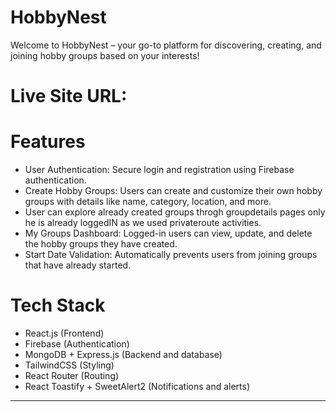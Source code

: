 # HobbyNest 

Welcome to HobbyNest – your go-to platform for discovering, creating, and joining hobby groups based on your interests!

# Live Site URL: 

# Features

- User Authentication: Secure login and registration using Firebase authentication.
- Create Hobby Groups: Users can create and customize their own hobby groups with details like name, category,   location, and more.
- User can explore already created groups throgh groupdetails pages only he is already loggedIN as we used privateroute activities.
- My Groups Dashboard: Logged-in users can view, update, and delete the hobby groups they have created.
- Start Date Validation: Automatically prevents users from joining groups that have already started.

# Tech Stack

- React.js (Frontend)
- Firebase (Authentication)
- MongoDB + Express.js (Backend and database)
- TailwindCSS (Styling)
- React Router (Routing)
- React Toastify + SweetAlert2 (Notifications and alerts)

---

